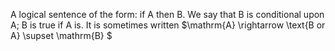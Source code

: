 A logical sentence of the form: if A then B. We say that B is
conditional upon A; B is true if A is. It is sometimes written
$\mathrm{A} \rightarrow \text{B or A} 
\supset \mathrm{B} $
